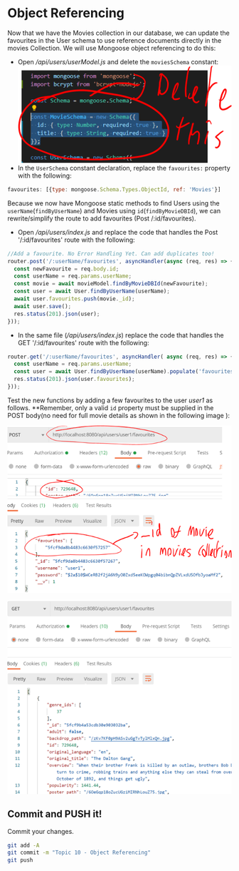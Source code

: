 # Object Referencing

Now that we have the Movies collection in our database, we can update the favourites in the User schema to use reference documents directly in the movies Collection. We will use Mongoose object referencing to do this:

- Open */api/users/userModel.js* and delete the ``moviesSchema``  constant:  
![](./img/del.png)
- In the ``UserSchema`` constant declaration, replace the ``favourites:`` property with the following:  
```javascript
favourites: [{type: mongoose.Schema.Types.ObjectId, ref: 'Movies'}]
```

Because we now have Mongoose static methods to find Users using the ``userName``(``findByUserName``) and Movies using ``id``(``findByMovieDBId``), we can rewrite/simplify the route to add favourites (Post /:id/favourites).

- Open */api/users/index.js* and replace the code that handles the Post '/:id/favourites' route with the following: 

~~~javascript
//Add a favourite. No Error Handling Yet. Can add duplicates too!
router.post('/:userName/favourites', asyncHandler(async (req, res) => {
  const newFavourite = req.body.id;
  const userName = req.params.userName;
  const movie = await movieModel.findByMovieDBId(newFavourite);
  const user = await User.findByUserName(userName);
  await user.favourites.push(movie._id);
  await user.save(); 
  res.status(201).json(user); 
}));
~~~

- In the same file (*/api/users/index.js*) replace the code that handles the GET '/:id/favourites' route with the following: 

~~~javascript
router.get('/:userName/favourites', asyncHandler( async (req, res) => {
  const userName = req.params.userName;
  const user = await User.findByUserName(userName).populate('favourites');
  res.status(201).json(user.favourites);
}));
~~~

Test the new functions by adding a few favourites to the user *user1* as follows. **Remember, only a valid ``id`` property must be supplied in the POST body(no need for full movie details as shown in the following image ):

![Add Favourite](./img/posts1.png)

![Get Favourites](./img/post2.png)

## Commit and PUSH it!

Commit your changes.

~~~bash
git add -A
git commit -m "Topic 10 - Object Referencing"
git push
~~~